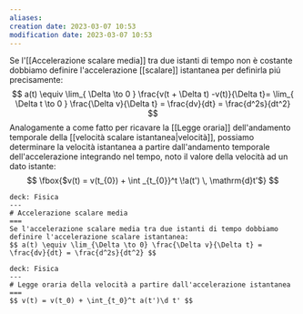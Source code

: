 ```yaml
---
aliases: 
creation date: 2023-03-07 10:53
modification date: 2023-03-07 10:53
---
```

Se l'[[Accelerazione scalare media]] tra due istanti di tempo non è costante dobbiamo definire l'accelerazione [[scalare]] istantanea per definirla piú precisamente:
$$
a(t) \equiv \lim_{ \Delta \to 0 } \frac{v(t + \Delta t) -v(t)}{\Delta t}= \lim_{ \Delta t \to 0 } \frac{\Delta v}{\Delta t} = \frac{dv}{dt} = \frac{d^2s}{dt^2}
$$
Analogamente a come fatto per ricavare la [[Legge oraria]] dell'andamento temporale della [[velocità scalare istantanea|velocità]], possiamo determinare la velocità istantanea a partire dall'andamento temporale dell'accelerazione integrando nel tempo, noto il valore della velocità ad un dato istante:
$$
\fbox{$v(t) = v(t_{0}) + \int _{t_{0}}^t \!a(t') \, \mathrm{d}t'$}
$$


```anki
deck: Fisica
---
# Accelerazione scalare media
===
Se l'accelerazione scalare media tra due istanti di tempo dobbiamo definire l'accelerazione scalare istantanea:
$$ a(t) \equiv \lim_{\Delta \to 0} \frac{\Delta v}{\Delta t} = \frac{dv}{dt} = \frac{d^2s}{dt^2} $$
```


```anki
deck: Fisica
---
# Legge oraria della velocità a partire dall'accelerazione istantanea
===
$$ v(t) = v(t_0) + \int_{t_0}^t a(t')\d t' $$
```
